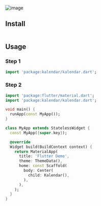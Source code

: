 ![image](https://bitbucket.org/lingj/kalendar/raw/7b64d33aff49d4e857261fb738771f34cd0eb429/doc/assets/calendar.png)


## Install

```

```

## Usage

### Step 1
```dart
import 'package:kalendar/kalendar.dart';
```

### Step 2
```dart
import 'package:flutter/material.dart';
import 'package:kalendar/kalendar.dart';

void main() {
  runApp(const MyApp());
}

class MyApp extends StatelessWidget {
  const MyApp({super.key});

  @override
  Widget build(BuildContext context) {
    return MaterialApp(
      title: 'Flutter Demo',
      theme: ThemeData(),
      home: const Scaffold(
        body: Center(
          child: Kalendar(),
        ),
      ),
    );
  }
}

```
